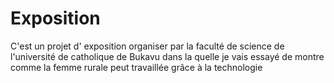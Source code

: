 # Exposition

C'est un projet d' exposition organiser par la faculté de science  de l'université de catholique de Bukavu dans la quelle je vais essayé de montre comme la femme rurale peut travaillée grâce à la technologie

